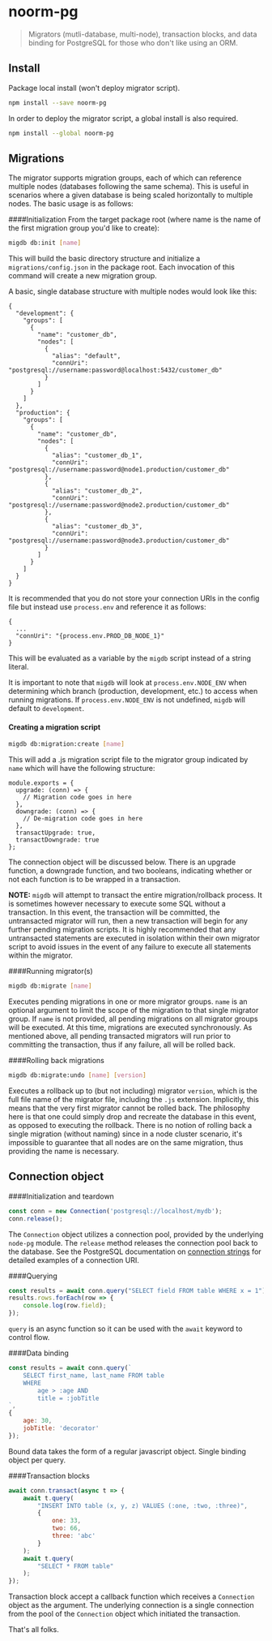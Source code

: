 # noorm-pg

> Migrators (mutli-database, multi-node), transaction blocks, and data binding for PostgreSQL for those who don't like using an ORM.

## Install

Package local install (won't deploy migrator script).
```bash
npm install --save noorm-pg
```

In order to deploy the migrator script, a global install is also required.
```bash
npm install --global noorm-pg
```

## Migrations
The migrator supports migration groups, each of which can reference multiple nodes (databases following the same schema).  This is useful in scenarios where a given database is being scaled horizontally to multiple nodes.  The basic usage is as follows:

####Initialization
From the target package root (where name is the name of the first migration group you'd like to create):
```bash
migdb db:init [name]
```
This will build the basic directory structure and initialize a `migrations/config.json` in the package root.  Each invocation of this command will create a new migration group.  

A basic, single database structure with multiple nodes would look like this:

```
{
  "development": {
    "groups": [
      {
        "name": "customer_db",
        "nodes": [
          {
            "alias": "default",
            "connUri": "postgresql://username:password@localhost:5432/customer_db"
          }
        ]
      }
    ]
  },
  "production": {
    "groups": [
      {
        "name": "customer_db",
        "nodes": [
          {
            "alias": "customer_db_1",
            "connUri": "postgresql://username:password@node1.production/customer_db"
          },
          {
            "alias": "customer_db_2",
            "connUri": "postgresql://username:password@node2.production/customer_db"
          },   
          {
            "alias": "customer_db_3",
            "connUri": "postgresql://username:password@node3.production/customer_db"
          }
        ]
      }
    ]
  }
}
```
It is recommended that you do not store your connection URIs in the config file but instead use `process.env` and reference it as follows:

```
{
  ...
  "connUri": "{process.env.PROD_DB_NODE_1}"
}
```
This will be evaluated as a variable by the `migdb` script instead of a string literal.

It is important to note that `migdb` will look at `process.env.NODE_ENV` when determining which branch (production, development, etc.) to access when running migrations.  If `process.env.NODE_ENV` is not undefined, `migdb` will default to `development`.
#### Creating a migration script
```bash
migdb db:migration:create [name]
```
This will add a .js migration script file to the migrator group indicated by `name` which will have the following structure:
```
module.exports = {
  upgrade: (conn) => {
    // Migration code goes in here
  },
  downgrade: (conn) => {
    // De-migration code goes in here
  },
  transactUpgrade: true,
  transactDowngrade: true
};
```
The connection object will be discussed below.  There is an upgrade function, a downgrade function, and two booleans, indicating whether or not each function is to be wrapped in a transaction.

**NOTE:** `migdb` will attempt to transact the entire migration/rollback process.  It is sometimes however necessary to execute some SQL without a transaction.  In this event, the transaction will be committed, the untransacted migrator will run, then a new transaction will begin for any further pending migration scripts.  It is highly recommended that any untransacted statements are executed in isolation within their own migrator script to avoid issues in the event of any failure to execute all statements within the migrator.

####Running migrator(s)
```bash
migdb db:migrate [name]
```
Executes pending migrations in one or more migrator groups. `name` is an optional argument to limit the scope of the migration to that single migrator group.  If `name` is not provided, all pending migrations on all migrator groups will be executed.  At this time, migrations are executed synchronously.  As mentioned above, all pending transacted migrators will run prior to committing the transaction, thus if any failure, all will be rolled back.

####Rolling back migrations
```bash
migdb db:migrate:undo [name] [version]
```
Executes a rollback up to (but not including) migrator `version`, which is the full file name of the migrator file, including the `.js` extension.  Implicitly, this means that the very first migrator cannot be rolled back.  The philosophy here is that one could simply drop and recreate the database in this event, as opposed to executing the rollback.  There is no notion of rolling back a single migration (without naming) since in a node cluster scenario, it's impossible to guarantee that all nodes are on the same migration, thus providing the name is necessary.

## Connection object

####Initialization and teardown
```js
const conn = new Connection('postgresql://localhost/mydb');
conn.release();
```
The `Connection` object utilizes a connection pool, provided by the underlying `node-pg` module.  The `release` method releases the connection pool back to the database.  See the PostgreSQL documentation on [connection strings](https://www.postgresql.org/docs/9.4/static/libpq-connect.html#LIBPQ-CONNSTRING) for detailed examples of a connection URI.

####Querying
```js
const results = await conn.query("SELECT field FROM table WHERE x = 1");
results.rows.forEach(row => {
	console.log(row.field);
});
```
`query` is an async function so it can be used with the `await` keyword to control flow.

####Data binding
```js
const results = await conn.query(`
	SELECT first_name, last_name FROM table
	WHERE 
		age > :age AND
		title = :jobTitle
`,
{
	age: 30,
	jobTitle: 'decorator'
});
```
Bound data takes the form of a regular javascript object.  Single binding object per query.

####Transaction blocks
```js
await conn.transact(async t => {
	await t.query(
		"INSERT INTO table (x, y, z) VALUES (:one, :two, :three)",
		{
			one: 33,
			two: 66,
			three: 'abc'
		}
	);
	await t.query(
		"SELECT * FROM table"
	);
});
```
Transaction block accept a callback function which receives a `Connection` object as the argument.  The underlying connection is a single connection from the pool of the `Connection` object which initiated the transaction.

That's all folks.
